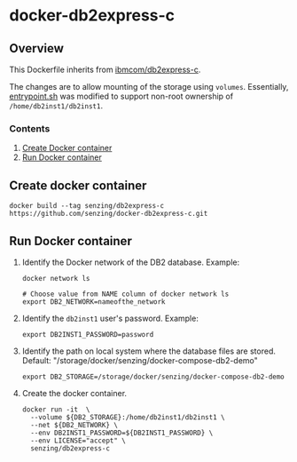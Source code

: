 # docker-db2express-c

## Overview

This Dockerfile inherits from
[ibmcom/db2express-c](https://hub.docker.com/r/ibmcom/db2express-c/).

The changes are to allow mounting of the storage using `volumes`.
Essentially,
[entrypoint.sh](app/entrypoint.sh)
was modified to support non-root ownership of
`/home/db2inst1/db2inst1`.

### Contents

1. [Create Docker container](#create-docker-container)
1. [Run Docker container](#run-docker-container)

## Create docker container

```console
docker build --tag senzing/db2express-c https://github.com/senzing/docker-db2express-c.git
```

## Run Docker container

1. Identify the Docker network of the DB2 database.
   Example:

    ```console
    docker network ls

    # Choose value from NAME column of docker network ls
    export DB2_NETWORK=nameofthe_network
    ```

1. Identify the `db2inst1` user's password.
   Example:

    ```console
    export DB2INST1_PASSWORD=password
    ```

1. Identify the path on local system where the database files are stored.
   Default: "/storage/docker/senzing/docker-compose-db2-demo"

    ```console
    export DB2_STORAGE=/storage/docker/senzing/docker-compose-db2-demo
    ```

1. Create the docker container.

    ```console
    docker run -it  \
      --volume ${DB2_STORAGE}:/home/db2inst1/db2inst1 \
      --net ${DB2_NETWORK} \
      --env DB2INST1_PASSWORD=${DB2INST1_PASSWORD} \
      --env LICENSE="accept" \
      senzing/db2express-c
    ```
